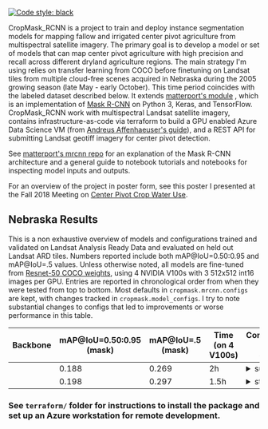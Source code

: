[![Code style: black](https://img.shields.io/badge/code%20style-black-000000.svg)](https://github.com/ambv/black)

CropMask_RCNN is a project to train and deploy instance segmentation models for mapping fallow and irrigated center pivot agriculture from multispectral satellite imagery. The primary goal is to develop a model or set of models that can map center pivot agriculture with high precision and recall across different dryland agriculture regions. The main strategy I'm using relies on transfer learning from COCO before finetuning on Landsat tiles from multiple cloud-free scenes acquired in Nebraska during the 2005 growing season (late May - early October). This time period coincides with the labeled dataset described below. It extends [matterport's module](https://github.com/matterport/Mask_RCNN) , which is an implementation of [Mask R-CNN](https://arxiv.org/abs/1703.06870) on Python 3, Keras, and TensorFlow. CropMask_RCNN work with multispectral Landsat satellite imagery, contains infrastructure-as-code via terraform to build a GPU enabled Azure Data Science VM (from [Andreus Affenhaeuser's guide](https://medium.com/@an0xff/automated-dev-workflow-for-using-data-science-vm-on-azure-13c1a5b56f91)), and a REST API for submitting Landsat geotiff imagery for center pivot detection. 

See [matterport's mrcnn repo](https://github.com/matterport/Mask_RCNN) for an explanation of the Mask R-CNN architecture and a general guide to notebook tutorials and notebooks for inspecting model inputs and outputs.

For an overview of the project in poster form, see this poster I presented at the Fall 2018 Meeting on [Center Pivot Crop Water Use](assets/cropmask_agu2018.pdf). 

## Nebraska Results

This is a non exhaustive overview of models and configurations trained and validated on Landsat Analysis Ready Data and evaluated on held out Landsat ARD tiles. Numbers reported include both mAP@IoU=0.50:0.95 and mAP@IoU=.5 values.
Unless otherwise noted, all models are fine-tuned from [Resnet-50 COCO weights](https://github.com/matterport/Mask_RCNN/releases/download/v2.1/mask_rcnn_balloon.h5),
using 4 NVIDIA V100s with 3 512x512 int16 images per GPU. Entries are reported in chronological order from when they were tested from top to bottom. Most defaults in `cropmask.mrcnn.configs` are kept, with changes tracked in `cropmask.model_configs`. I try to note substantial changes to configs that led to improvements or worse performance in this table.


 | Backbone                       | mAP@IoU=0.50:0.95<br/>(mask)                                        | mAP@IoU=.5 <br/> (mask)                            | Time <br/>(on 4 V100s) | Configurations <br/> (click to expand)                                                                                                                                                                                                                                          |
 | -                              | -                                                                   | -                                                  | -                      | -                                                                                                                                                                                                                                                                               |
 |                                | 0.188                                                               | 0.269                                              | 2h                     | <details><summary>super quick</summary> TRAIN_ROIS_PER_IMAGE was set too high, 600 vs 300. According to matterport's MaskRCNN wiki, it's best to aim for 33% psotive ROIs per tile, which you can gauge by looking at the distribution of field counts per tile in the inspect_data notebook. Too many ROIs generated led to false positives and false negatives. Next run was better after correcting this.                                        |
 |                                | 0.198                                                               | 0.297                                              | 1.5h                   | <details><summary>standard</summary>changed TRAIN_ROIS_PER_IMAGE to 300, same configs as above model. </details>                                                                                                                                                                                                 |


### See `terraform/` folder for instructions to install the package and set up an Azure workstation for remote development.
